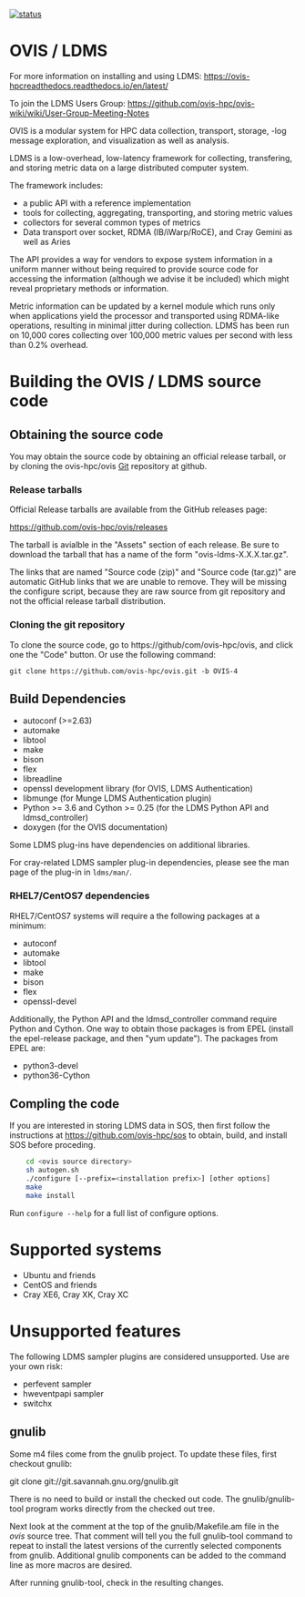 [![status](https://img.shields.io/endpoint?url=https://raw.githubusercontent.com/ldms-test/weekly-report/master/status.json)](https://github.com/ldms-test/weekly-report/blob/master/summary.md)

# OVIS / LDMS

For more information on installing and using LDMS: https://ovis-hpcreadthedocs.readthedocs.io/en/latest/
 
To join the LDMS Users Group: https://github.com/ovis-hpc/ovis-wiki/wiki/User-Group-Meeting-Notes

OVIS is a modular system for HPC data collection, transport, storage,
-log message exploration, and visualization as well as analysis.

LDMS is a low-overhead, low-latency framework for collecting, transfering, and storing
metric data on a large distributed computer system.

The framework includes:

* a public API with a reference implementation
* tools for collecting, aggregating, transporting, and storing metric values
* collectors for several common types of metrics
* Data transport over socket, RDMA (IB/iWarp/RoCE), and Cray Gemini as well as Aries

The API provides a way for vendors to expose system information in a uniform manner without
being required to provide source code for accessing the information (although we advise it be included)
which might reveal proprietary methods or information.

Metric information can be updated by a kernel module which runs only when
applications yield the processor and transported using RDMA-like operations, resulting in
minimal jitter during collection. LDMS has been run on 10,000 cores collecting
over 100,000 metric values per second with less than 0.2% overhead.

# Building the OVIS / LDMS source code

## Obtaining the source code

You may obtain the source code by obtaining an official release tarball, or by
cloning the ovis-hpc/ovis [Git](http://git-scm.com/) repository at github.

### Release tarballs

Official Release tarballs are available from the GitHub releases page:

  https://github.com/ovis-hpc/ovis/releases

The tarball is avialble in the "Assets" section of each release. Be sure to
download the tarball that has a name of the form "ovis-ldms-X.X.X.tar.gz".

The links that are named "Source code (zip)" and "Source code (tar.gz)" are
automatic GitHub links that we are unable to remove. They will be missing the
configure script, because they are raw source from git repository and
not the official release tarball distribution.

### Cloning the git repository

To clone the source code, go to https://github/com/ovis-hpc/ovis, and click
one the "Code" button. Or use the following command:

```git clone https://github.com/ovis-hpc/ovis.git -b OVIS-4```

## Build Dependencies

* autoconf (>=2.63)
* automake
* libtool
* make
* bison
* flex
* libreadline
* openssl development library (for OVIS, LDMS Authentication)
* libmunge (for Munge LDMS Authentication plugin)
* Python >= 3.6 and Cython >= 0.25 (for the LDMS Python API and ldmsd_controller)
* doxygen (for the OVIS documentation)

Some LDMS plug-ins have dependencies on additional libraries.

For cray-related LDMS sampler plug-in dependencies, please see the man page of the
plug-in in `ldms/man/`.

### RHEL7/CentOS7 dependencies

RHEL7/CentOS7 systems will require a the following packages at a minimum:

* autoconf
* automake
* libtool
* make
* bison
* flex
* openssl-devel

Additionally, the Python API and the ldmsd_controller command require Python and Cython.
One way to obtain those packages is from EPEL (install the epel-release package, and
then "yum update"). The packages from EPEL are:

* python3-devel
* python36-Cython

## Compling the code

If you are interested in storing LDMS data in SOS, then first
follow the instructions at https://github.com/ovis-hpc/sos to obtain,
build, and install SOS before proceding.

```sh
	cd <ovis source directory>
	sh autogen.sh
	./configure [--prefix=<installation prefix>] [other options]
	make
	make install
```

Run ```configure --help``` for a full list of configure options.

# Supported systems

* Ubuntu and friends
* CentOS and friends
* Cray XE6, Cray XK, Cray XC

# Unsupported features

The following LDMS sampler plugins are considered unsupported. Use are your own risk:
* perfevent sampler
* hweventpapi sampler
* switchx

## gnulib

Some m4 files come from the gnulib project. To update these files, first checkout
gnulib:

  git clone git://git.savannah.gnu.org/gnulib.git

There is no need to build or install the checked out code. The gnulib/gnulib-tool
program works directly from the checked out tree.

Next look at the comment at the top of the gnulib/Makefile.am file in the _ovis_
source tree. That comment will tell you the full gnulib-tool command to repeat
to install the latest versions of the currently selected components from gnulib.
Additional gnulib components can be added to the command line as more macros are
desired.

After running gnulib-tool, check in the resulting changes.
